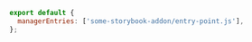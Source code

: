 <!-- TODO: Vet this example for CSF Next (usage with addons) -->

```js filename=".storybook/main.js" renderer="common" language="js"
export default {
  managerEntries: ['some-storybook-addon/entry-point.js'],
};
```
